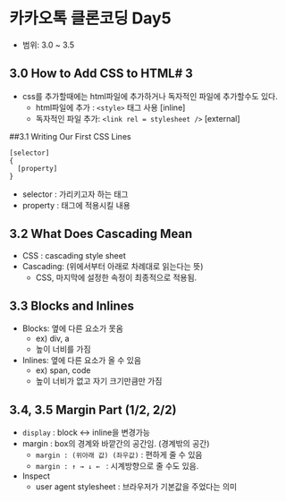 # 카카오톡 클론코딩 Day5
+ 범위: 3.0 ~ 3.5

## 3.0 How to Add CSS to HTML# 3
+ css를 추가할때에는 html파일에 추가하거나 독자적인 파일에 추가할수도 있다.
  + html파일에 추가 : `<style>` 태그 사용 [inline]
  + 독자적인 파일 추가: `<link rel = stylesheet />` [external]

##3.1 Writing Our First CSS Lines
```
[selector]
{
  [property]
}

```
+ selector : 가리키고자 하는 태그
+ property : 태그에 적용시킬 내용

## 3.2 What Does Cascading Mean
+ CSS : cascading style sheet
+ Cascading: (위에서부터 아래로 차례대로 읽는다는 뜻)
  + CSS, 마지막에 설정한 속정이 최종적으로 적용됨.

## 3.3 Blocks and Inlines

+ Blocks: 옆에 다른 요소가 못옴
  + ex) div, a
  + 높이 너비를 가짐
+ Inlines: 옆에 다른 요소가 올 수 있음
  + ex) span, code
  + 높이 너비가 없고 자기 크기만큼만 가짐

## 3.4, 3.5 Margin Part (1/2, 2/2)
+ `display` : block <-> inline을 변경가능
+ margin : box의 경계와 바깥간의 공간임. (경계밖의 공간)
    + `margin : (위아래 값) (좌우값)` : 편하게 줄 수 있음
    + `margin : ↑ → ↓ ← ` : 시계방향으로 줄 수도 있음.
+ Inspect
  + user agent stylesheet : 브라우저가 기본값을 주었다는 의미
